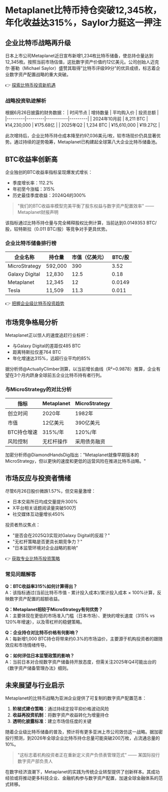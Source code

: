 # Metaplanet比特币持仓突破12,345枚，年化收益达315%，Saylor力挺这一押注

## 企业比特币战略再升级
日本上市公司Metaplanet近日宣布新增1,234枚比特币储备，使总持仓量达到12,345枚。按照当前市场估值，这批数字资产价值约12亿美元。公司创始人迈克尔·塞勒（Michael Saylor）盛赞其取得"比特币评级99分"的优异成绩，标志着企业数字资产配置战略的重大突破。

👉 [探索比特币投资新机遇](https://bit.ly/okx_welcome)

### 战略投资轨迹解析
根据6月26日披露的财务数据：
| 时间节点 | 增持数量 | 平均购入价 | 投资总额 |
|---------|---------|-----------|---------|
| 2024年10月前 | 8,211 BTC | ¥14,230,000 | ¥175.68亿 |
| 2025年Q2 | 1,234 BTC | ¥15,610,000 | ¥19.27亿 |

此次增持后，企业比特币持仓成本降至约97,036美元/枚，较市场现价仍具显著优势。通过持续的逆势吸筹，Metaplanet已构建起全球第八大企业比特币储备池。

## BTC收益率创新高
企业独创的BTC收益率指标呈现爆发式增长：
- 季度增长率：112.2%
- 年初至今涨幅：315%
- 历史最佳季度收益：2024Q4的300%

> "我们的BTC收益率模型完美平衡了股东权益与数字资产配置效率" —— Metaplanet财报声明

该指标通过比特币持仓量与完全稀释股权比例计算，当前达到0.0149353 BTC/股，较特斯拉（0.011 BTC/股）等竞争对手更具优势。

### 企业比特币储备排行榜
| 企业名称 | 持仓量 | 市值（亿美元） | BTC/股 |
|---------|-------|---------------|--------|
| MicroStrategy | 592,000 | 390 | 3.52 |
| Galaxy Digital | 12,830 | 12.5 | 0.18 |
| Metaplanet | 12,345 | 12 | 0.0149 |
| Tesla | 11,509 | 11.3 | 0.011 |

👉 [把握企业级比特币投资趋势](https://bit.ly/okx_welcome)

## 市场竞争格局分析
Metaplanet正以惊人的速度追赶行业标杆：
- 与Galaxy Digital的差距仅485 BTC
- 距离特斯拉仅差764 BTC
- 年化增速达315%，远超行业平均的85%

据分析师@ActuallyClimber测算，以当前增长曲线（R²=0.9878）推算，企业有望在3个月内跻身全球前五企业比特币持有者行列。

### 与MicroStrategy的对比分析
| 指标 | Metaplanet | MicroStrategy |
|------|------------|--------------|
| 创立时间 | 2020年 | 1982年 |
| 市值 | 12亿美元 | 390亿美元 |
| BTC持仓增速 | 315%/年 | 120%/年 |
| 风险控制 | 无杠杆操作 | 采用债务融资 |

加密分析师@DiamondHandsDig指出："Metaplanet就像早期版本的MicroStrategy，但以更快的速度和更低的运营风险在推进比特币战略。"

## 市场反应与投资者情绪
尽管6月26日股价微跌1.57%，但交易量激增：
- 日本交易所日均成交量提升300%
- X平台相关话题阅读量突破500万
- 社交媒体互动量增长450%

投资者热议焦点：
- "是否会在2025Q3实现对Galaxy Digital的反超？"
- "无杠杆策略是否更具长期竞争力？"
- "日本监管环境对企业战略的影响"

👉 [获取专业比特币投资策略](https://bit.ly/okx_welcome)

### 常见问题解答
**Q：BTC收益率315%如何计算得出？**  
A：该指标通过(当前比特币市值 - 累计投入成本)/累计投入成本 × 100%计算，反映数字资产配置的超额收益。

**Q：Metaplanet相较于MicroStrategy有何优势？**  
A：主要体现在更低的市场准入门槛（日本市场）、更快的增长速度（315% vs 120%年增速），以及零杠杆的稳健策略。

**Q：企业持仓对比特币价格有何影响？**  
A：每新增1,000 BTC持仓将带来约0.3%的市场溢价，主要源于机构投资者的跟随效应和市场情绪传导。

**Q：如何评估日本监管政策的影响？**  
A：当前日本对合规数字资产储备持开放态度，但需关注2025年Q4可能出台的《数字资产储备管理办法》细则。

## 未来展望与行业启示
Metaplanet的比特币战略为亚洲企业提供了可复制的数字资产配置范本：
1. **阶梯式建仓策略**：通过持续定投平抑价格波动风险
2. **收益再投资机制**：将数字资产收益转化为增量持仓
3. **透明化披露标准**：建立市场信任度的关键

随着企业级比特币储备的普及，预计将有更多亚洲上市公司效仿这一战略。据加密投行预测，到2026年全球企业比特币持仓总量可能突破200万枚，占流通总量的10%。

> "这标志着机构投资者正在重新定义资产负债表管理范式" —— 某国际投行数字资产部负责人

在数字经济浪潮下，Metaplanet的实践为传统企业转型提供了创新样本。其成功经验或将推动更多科技企业、金融机构参与数字资产配置，加速全球金融体系的范式转移。